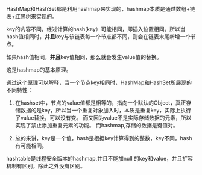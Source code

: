 HashMap和HashSet都是利用hashmap来实现的，hashmap本质是通过数组+链表+红黑树来实现的。

key的内容不同，经过计算的hash(key）可能相同，即插入位置相同。所以当hash值相同时，**并且**key与该链表每一个节点都不同，则会在链表末尾新增一个节点。

如果hash值相同，**并且**key值相同，那么就会发生value值的替换。

这是hashmap的基本原理。

通过这个原理可以解释，当一个节点key相同时，HashMap和HashSet所展现的不同特性：
1. 在hashset中，节点的value值都是相等的，指向一个默认的Object，真正存储数据的是key，所以当一个重复对象加入时，本质是重复key，实际上执行了value替换，可以没有变。
而又因为value不是实际存储数据的元素，所以实现了禁止添加重复元素的功能。 而hashmap,存储的数据是键值对。

2. 总的来讲，key是一个值，hash是根据key计算得到的整数，key不同，hash有可能相同。


hashtable是线程安全版本的hashmap,并且不能加null 的key和value，并且扩容机制有区别，除此之外没有区别。
